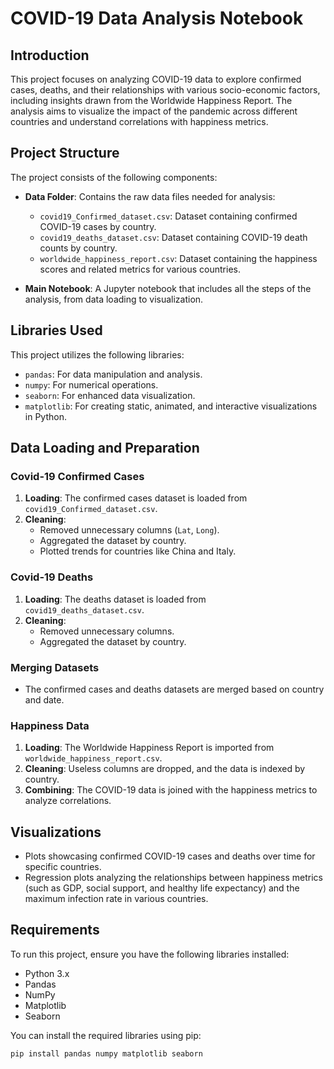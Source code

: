 # COVID-19 Data Analysis Notebook

## Introduction
This project focuses on analyzing COVID-19 data to explore confirmed cases, deaths, and their relationships with various socio-economic factors, including insights drawn from the Worldwide Happiness Report. The analysis aims to visualize the impact of the pandemic across different countries and understand correlations with happiness metrics.

## Project Structure

The project consists of the following components:

- **Data Folder**: Contains the raw data files needed for analysis:
  - `covid19_Confirmed_dataset.csv`: Dataset containing confirmed COVID-19 cases by country.
  - `covid19_deaths_dataset.csv`: Dataset containing COVID-19 death counts by country.
  - `worldwide_happiness_report.csv`: Dataset containing the happiness scores and related metrics for various countries.

- **Main Notebook**: A Jupyter notebook that includes all the steps of the analysis, from data loading to visualization.

## Libraries Used
This project utilizes the following libraries:
- `pandas`: For data manipulation and analysis.
- `numpy`: For numerical operations.
- `seaborn`: For enhanced data visualization.
- `matplotlib`: For creating static, animated, and interactive visualizations in Python.

## Data Loading and Preparation

### Covid-19 Confirmed Cases
1. **Loading**: The confirmed cases dataset is loaded from `covid19_Confirmed_dataset.csv`.
2. **Cleaning**:
   - Removed unnecessary columns (`Lat`, `Long`).
   - Aggregated the dataset by country.
   - Plotted trends for countries like China and Italy.

### Covid-19 Deaths
1. **Loading**: The deaths dataset is loaded from `covid19_deaths_dataset.csv`.
2. **Cleaning**:
   - Removed unnecessary columns.
   - Aggregated the dataset by country.

### Merging Datasets
- The confirmed cases and deaths datasets are merged based on country and date.

### Happiness Data
1. **Loading**: The Worldwide Happiness Report is imported from `worldwide_happiness_report.csv`.
2. **Cleaning**: Useless columns are dropped, and the data is indexed by country.
3. **Combining**: The COVID-19 data is joined with the happiness metrics to analyze correlations.

## Visualizations
- Plots showcasing confirmed COVID-19 cases and deaths over time for specific countries.
- Regression plots analyzing the relationships between happiness metrics (such as GDP, social support, and healthy life expectancy) and the maximum infection rate in various countries.

## Requirements
To run this project, ensure you have the following libraries installed:
- Python 3.x
- Pandas
- NumPy
- Matplotlib
- Seaborn

You can install the required libraries using pip:
```bash
pip install pandas numpy matplotlib seaborn
